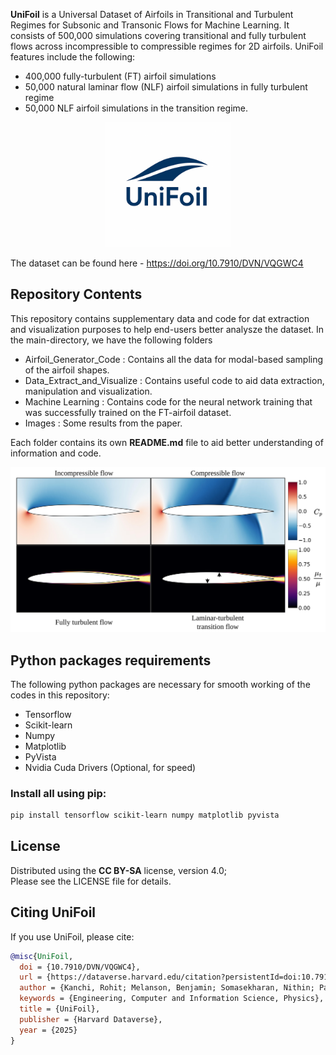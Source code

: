 **UniFoil** is a Universal Dataset of Airfoils in Transitional and Turbulent Regimes for Subsonic and Transonic Flows for Machine Learning.
It consists of 500,000 simulations covering transitional and fully turbulent flows across incompressible to compressible regimes for 2D airfoils.
UniFoil features include the following:
- 400,000 fully-turbulent (FT) airfoil simulations
- 50,000 natural laminar flow (NLF) airfoil simulations in fully turbulent regime
- 50,000 NLF airfoil simulations in the transition regime.

<p align="center">
  <img src="results/Logo.png" width="200"/>
</p>

The dataset can be found here - https://doi.org/10.7910/DVN/VQGWC4

## Repository Contents
This repository contains supplementary data and code for dat extraction and visualization purposes to help end-users better analysze the dataset.
In the main-directory, we have the following folders
- Airfoil_Generator_Code : Contains all the data for modal-based sampling of the airfoil shapes.
- Data_Extract_and_Visualize : Contains useful code to aid data extraction, manipulation and visualization.
- Machine Learning : Contains code for the neural network training that was successfully trained on the FT-airfoil dataset.
- Images : Some results from the paper.

Each folder contains its own **README.md** file to aid better understanding of information and code.

<p align="center">
  <img src="results/Flow_Regimes.png" width="800"/>
</p>

## Python packages requirements
The following python packages are necessary for smooth working of the codes in this repository:
- Tensorflow
- Scikit-learn
- Numpy
- Matplotlib
- PyVista
- Nvidia Cuda Drivers (Optional, for speed)

### Install all using pip:

```html
pip install tensorflow scikit-learn numpy matplotlib pyvista
```
## License

Distributed using the **CC BY-SA** license, version 4.0; \
Please see the LICENSE file for details.

## Citing UniFoil

If you use UniFoil, please cite:

```bibtex
@misc{UniFoil,
  doi = {10.7910/DVN/VQGWC4},
  url = {https://dataverse.harvard.edu/citation?persistentId=doi:10.7910/DVN/VQGWC4},
  author = {Kanchi, Rohit; Melanson, Benjamin; Somasekharan, Nithin; Pan, Shaowu; He, Sicheng},
  keywords = {Engineering, Computer and Information Science, Physics},
  title = {UniFoil},
  publisher = {Harvard Dataverse},
  year = {2025}
}

